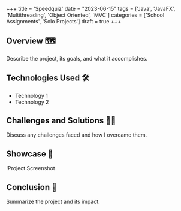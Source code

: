 +++
title = 'Speedquiz'
date = "2023-06-15"
tags = ['Java', 'JavaFX', 'Multithreading', 'Object Oriented', 'MVC']
categories = ['School Assignments', 'Solo Projects']
draft = true
+++

## Overview 🗺️
Describe the project, its goals, and what it accomplishes.

## Technologies Used 🛠️
- Technology 1
- Technology 2

## Challenges and Solutions 🧗🏻
Discuss any challenges faced and how I overcame them.

## Showcase 📸
!Project Screenshot

## Conclusion 🏁
Summarize the project and its impact.
